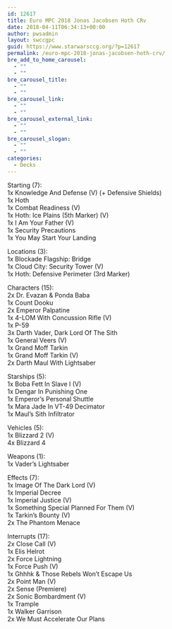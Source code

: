 ```yaml
---
id: 12617
title: Euro MPC 2018 Jonas Jacobsen Hoth CRv
date: 2018-04-11T06:34:13+00:00
author: pwsadmin
layout: swccgpc
guid: https://www.starwarsccg.org/?p=12617
permalink: /euro-mpc-2018-jonas-jacobsen-hoth-crv/
bre_add_to_home_carousel:
  - ""
  - ""
bre_carousel_title:
  - ""
  - ""
bre_carousel_link:
  - ""
  - ""
bre_carousel_external_link:
  - ""
  - ""
bre_carousel_slogan:
  - ""
  - ""
categories:
  - Decks
---
```

Starting (7):  
1x Knowledge And Defense (V) (+ Defensive Shields)  
1x Hoth  
1x Combat Readiness (V)  
1x Hoth: Ice Plains (5th Marker) (V)  
1x I Am Your Father (V)  
1x Security Precautions  
1x You May Start Your Landing

Locations (3):  
1x Blockade Flagship: Bridge  
1x Cloud City: Security Tower (V)  
1x Hoth: Defensive Perimeter (3rd Marker)

Characters (15):  
2x Dr. Evazan & Ponda Baba  
1x Count Dooku  
2x Emperor Palpatine  
1x 4-LOM With Concussion Rifle (V)  
1x P-59  
3x Darth Vader, Dark Lord Of The Sith  
1x General Veers (V)  
1x Grand Moff Tarkin  
1x Grand Moff Tarkin (V)  
2x Darth Maul With Lightsaber

Starships (5):  
1x Boba Fett In Slave I (V)  
1x Dengar In Punishing One  
1x Emperor&#8217;s Personal Shuttle  
1x Mara Jade In VT-49 Decimator  
1x Maul&#8217;s Sith Infiltrator

Vehicles (5):  
1x Blizzard 2 (V)  
4x Blizzard 4

Weapons (1):  
1x Vader&#8217;s Lightsaber

Effects (7):  
1x Image Of The Dark Lord (V)  
1x Imperial Decree  
1x Imperial Justice (V)  
1x Something Special Planned For Them (V)  
1x Tarkin&#8217;s Bounty (V)  
2x The Phantom Menace

Interrupts (17):  
2x Close Call (V)  
1x Elis Helrot  
2x Force Lightning  
1x Force Push (V)  
1x Ghhhk & Those Rebels Won&#8217;t Escape Us  
2x Point Man (V)  
2x Sense (Premiere)  
2x Sonic Bombardment (V)  
1x Trample  
1x Walker Garrison  
2x We Must Accelerate Our Plans